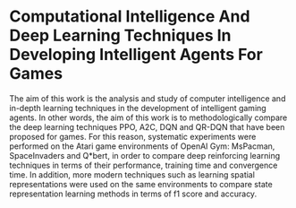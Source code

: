 # Computational Intelligence And Deep Learning Techniques In Developing Intelligent Agents For Games

The aim of this work is the analysis and study of computer intelligence and in-depth learning techniques in the development of intelligent gaming agents. In other words, the aim of this work is to methodologically compare the deep learning techniques PPO, A2C, DQN and QR-DQN that have been proposed for games. For this reason, systematic experiments were performed on the Atari game environments of OpenAI Gym: MsPacman, SpaceInvaders and Q*bert, in order to compare deep reinforcing learning techniques in terms of their performance, training time and convergence time. In addition, more modern techniques such as learning spatial representations were used on the same environments to compare state representation learning methods in terms of f1 score and accuracy.


